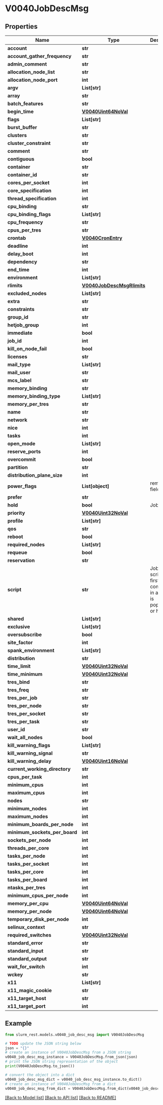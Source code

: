 # V0040JobDescMsg


## Properties

Name | Type | Description | Notes
------------ | ------------- | ------------- | -------------
**account** | **str** |  | [optional] 
**account_gather_frequency** | **str** |  | [optional] 
**admin_comment** | **str** |  | [optional] 
**allocation_node_list** | **str** |  | [optional] 
**allocation_node_port** | **int** |  | [optional] 
**argv** | **List[str]** |  | [optional] 
**array** | **str** |  | [optional] 
**batch_features** | **str** |  | [optional] 
**begin_time** | [**V0040Uint64NoVal**](V0040Uint64NoVal.md) |  | [optional] 
**flags** | **List[str]** |  | [optional] 
**burst_buffer** | **str** |  | [optional] 
**clusters** | **str** |  | [optional] 
**cluster_constraint** | **str** |  | [optional] 
**comment** | **str** |  | [optional] 
**contiguous** | **bool** |  | [optional] 
**container** | **str** |  | [optional] 
**container_id** | **str** |  | [optional] 
**cores_per_socket** | **int** |  | [optional] 
**core_specification** | **int** |  | [optional] 
**thread_specification** | **int** |  | [optional] 
**cpu_binding** | **str** |  | [optional] 
**cpu_binding_flags** | **List[str]** |  | [optional] 
**cpu_frequency** | **str** |  | [optional] 
**cpus_per_tres** | **str** |  | [optional] 
**crontab** | [**V0040CronEntry**](V0040CronEntry.md) |  | [optional] 
**deadline** | **int** |  | [optional] 
**delay_boot** | **int** |  | [optional] 
**dependency** | **str** |  | [optional] 
**end_time** | **int** |  | [optional] 
**environment** | **List[str]** |  | [optional] 
**rlimits** | [**V0040JobDescMsgRlimits**](V0040JobDescMsgRlimits.md) |  | [optional] 
**excluded_nodes** | **List[str]** |  | [optional] 
**extra** | **str** |  | [optional] 
**constraints** | **str** |  | [optional] 
**group_id** | **str** |  | [optional] 
**hetjob_group** | **int** |  | [optional] 
**immediate** | **bool** |  | [optional] 
**job_id** | **int** |  | [optional] 
**kill_on_node_fail** | **bool** |  | [optional] 
**licenses** | **str** |  | [optional] 
**mail_type** | **List[str]** |  | [optional] 
**mail_user** | **str** |  | [optional] 
**mcs_label** | **str** |  | [optional] 
**memory_binding** | **str** |  | [optional] 
**memory_binding_type** | **List[str]** |  | [optional] 
**memory_per_tres** | **str** |  | [optional] 
**name** | **str** |  | [optional] 
**network** | **str** |  | [optional] 
**nice** | **int** |  | [optional] 
**tasks** | **int** |  | [optional] 
**open_mode** | **List[str]** |  | [optional] 
**reserve_ports** | **int** |  | [optional] 
**overcommit** | **bool** |  | [optional] 
**partition** | **str** |  | [optional] 
**distribution_plane_size** | **int** |  | [optional] 
**power_flags** | **List[object]** | removed field | [optional] 
**prefer** | **str** |  | [optional] 
**hold** | **bool** | Job held | [optional] 
**priority** | [**V0040Uint32NoVal**](V0040Uint32NoVal.md) |  | [optional] 
**profile** | **List[str]** |  | [optional] 
**qos** | **str** |  | [optional] 
**reboot** | **bool** |  | [optional] 
**required_nodes** | **List[str]** |  | [optional] 
**requeue** | **bool** |  | [optional] 
**reservation** | **str** |  | [optional] 
**script** | **str** | Job batch script. Only first component in a HetJob is populated or honored. | [optional] 
**shared** | **List[str]** |  | [optional] 
**exclusive** | **List[str]** |  | [optional] 
**oversubscribe** | **bool** |  | [optional] 
**site_factor** | **int** |  | [optional] 
**spank_environment** | **List[str]** |  | [optional] 
**distribution** | **str** |  | [optional] 
**time_limit** | [**V0040Uint32NoVal**](V0040Uint32NoVal.md) |  | [optional] 
**time_minimum** | [**V0040Uint32NoVal**](V0040Uint32NoVal.md) |  | [optional] 
**tres_bind** | **str** |  | [optional] 
**tres_freq** | **str** |  | [optional] 
**tres_per_job** | **str** |  | [optional] 
**tres_per_node** | **str** |  | [optional] 
**tres_per_socket** | **str** |  | [optional] 
**tres_per_task** | **str** |  | [optional] 
**user_id** | **str** |  | [optional] 
**wait_all_nodes** | **bool** |  | [optional] 
**kill_warning_flags** | **List[str]** |  | [optional] 
**kill_warning_signal** | **str** |  | [optional] 
**kill_warning_delay** | [**V0040Uint16NoVal**](V0040Uint16NoVal.md) |  | [optional] 
**current_working_directory** | **str** |  | [optional] 
**cpus_per_task** | **int** |  | [optional] 
**minimum_cpus** | **int** |  | [optional] 
**maximum_cpus** | **int** |  | [optional] 
**nodes** | **str** |  | [optional] 
**minimum_nodes** | **int** |  | [optional] 
**maximum_nodes** | **int** |  | [optional] 
**minimum_boards_per_node** | **int** |  | [optional] 
**minimum_sockets_per_board** | **int** |  | [optional] 
**sockets_per_node** | **int** |  | [optional] 
**threads_per_core** | **int** |  | [optional] 
**tasks_per_node** | **int** |  | [optional] 
**tasks_per_socket** | **int** |  | [optional] 
**tasks_per_core** | **int** |  | [optional] 
**tasks_per_board** | **int** |  | [optional] 
**ntasks_per_tres** | **int** |  | [optional] 
**minimum_cpus_per_node** | **int** |  | [optional] 
**memory_per_cpu** | [**V0040Uint64NoVal**](V0040Uint64NoVal.md) |  | [optional] 
**memory_per_node** | [**V0040Uint64NoVal**](V0040Uint64NoVal.md) |  | [optional] 
**temporary_disk_per_node** | **int** |  | [optional] 
**selinux_context** | **str** |  | [optional] 
**required_switches** | [**V0040Uint32NoVal**](V0040Uint32NoVal.md) |  | [optional] 
**standard_error** | **str** |  | [optional] 
**standard_input** | **str** |  | [optional] 
**standard_output** | **str** |  | [optional] 
**wait_for_switch** | **int** |  | [optional] 
**wckey** | **str** |  | [optional] 
**x11** | **List[str]** |  | [optional] 
**x11_magic_cookie** | **str** |  | [optional] 
**x11_target_host** | **str** |  | [optional] 
**x11_target_port** | **int** |  | [optional] 

## Example

```python
from slurm_rest.models.v0040_job_desc_msg import V0040JobDescMsg

# TODO update the JSON string below
json = "{}"
# create an instance of V0040JobDescMsg from a JSON string
v0040_job_desc_msg_instance = V0040JobDescMsg.from_json(json)
# print the JSON string representation of the object
print(V0040JobDescMsg.to_json())

# convert the object into a dict
v0040_job_desc_msg_dict = v0040_job_desc_msg_instance.to_dict()
# create an instance of V0040JobDescMsg from a dict
v0040_job_desc_msg_from_dict = V0040JobDescMsg.from_dict(v0040_job_desc_msg_dict)
```
[[Back to Model list]](../README.md#documentation-for-models) [[Back to API list]](../README.md#documentation-for-api-endpoints) [[Back to README]](../README.md)


